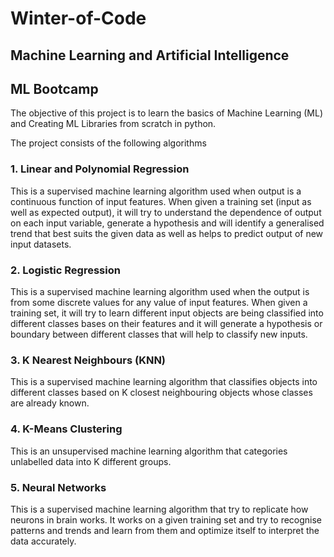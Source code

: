 # Winter-of-Code
## Machine Learning and Artificial Intelligence

## ML Bootcamp
The objective of this project is to learn the basics of Machine Learning (ML) and Creating ML Libraries from scratch in python.

The project consists of the following algorithms
### 1. Linear and Polynomial Regression
This is a supervised machine learning algorithm used when output is a continuous function of input features. When given a training set (input as well as expected output), it will try to understand the dependence of output on each input variable, generate a hypothesis and will identify a generalised trend that best suits the given data as well as helps to predict output of new input datasets.

### 2. Logistic Regression
This is a supervised machine learning algorithm used when the output is from some discrete values for any value of input features. When given a training set, it will try to learn different input objects are being classified into different classes bases on their features and it will generate a hypothesis or boundary between different classes that will help to classify new inputs.

### 3. K Nearest Neighbours (KNN)
This is a supervised machine learning algorithm that classifies objects into different classes based on K closest neighbouring objects whose classes are already known.

### 4. K-Means Clustering
This is an unsupervised machine learning algorithm that categories unlabelled data into K different groups.

### 5. Neural Networks 
This is a supervised machine learning algorithm that try to replicate how neurons in brain works. It works on a given training set and try to recognise patterns and trends and learn from them and optimize itself to interpret the data accurately.
